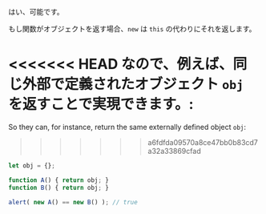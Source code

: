 はい、可能です。

もし関数がオブジェクトを返す場合、`new` は `this` の代わりにそれを返します。

<<<<<<< HEAD
なので、例えば、同じ外部で定義されたオブジェクト `obj` を返すことで実現できます。:
=======
So they can, for instance, return the same externally defined object `obj`:
>>>>>>> a6fdfda09570a8ce47bb0b83cd7a32a33869cfad

```js run no-beautify
let obj = {};

function A() { return obj; }
function B() { return obj; }

alert( new A() == new B() ); // true
```
